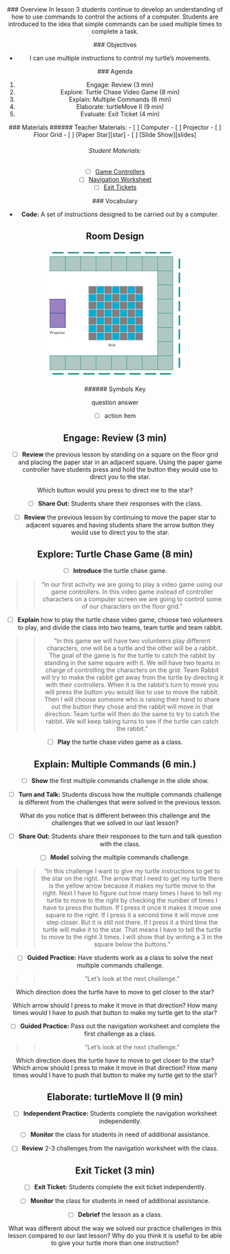 <header class='header' title='turtleMove Part II' subtitle='Lesson 03'/>


<notable>
<iconp src='/icons/activity.png'>### Overview</iconp>
In lesson 3 students continue to develop an understanding of how to use commands to control the actions of a computer. Students are introduced to the idea that simple commands can be used multiple times to complete a task.

<iconp src='/icons/objectives.png'>### Objectives</iconp>

- I can use multiple instructions to control my turtle’s movements.

<iconp src='/icons/agenda.png'>### Agenda</iconp>

1. Engage: Review (3 min)
1. Explore: Turtle Chase Video Game (8 min)
1. Explain: Multiple Commands (6 min)
1. Elaborate: turtleMove II (9 min)
1. Evaluate: Exit Ticket (4 min)

<note>
<iconp src='/icons/materials.png'>### Materials</iconp>
###### Teacher Materials:
- [ ] Computer
- [ ] Projector
- [ ] Floor Grid
- [ ] [Paper Star][star]
- [ ] [Slide Show][slides]


###### Student Materials:

- [ ] [Game Controllers][controller]
- [ ] [Navigation Worksheet][worksheet]
- [ ] [Exit Tickets][exit-ticket]

<iconp src='/icons/vocab.png'>### Vocabulary</iconp>

- **Code:** A set of instructions designed to be carried out by a computer.

</note>

<pagebreak/>

## Room Design

![room](/images/layout-grid.png)

<note borderLeft='2px solid green' mt='2em'>
###### Symbols Key

<iconp ml='1.65em' type='question'>question</iconp>
<iconp ml='1.65em' type='answer'>answer</iconp>
- [ ] action item
</note>

<pagebreak/>


## Engage: Review (3 min)
- [ ] **Review** the previous lesson by standing on a square on the floor grid and placing the paper star in an adjacent square. Using the paper game controller have students press and hold the button they would use to direct you to the star.

<iconp type='question'>Which button would you press to direct me to the star?</iconp>

- [ ] **Share Out:** Students share their responses with the class.

- [ ] **Review** the previous lesson by continuing to move the paper star to adjacent squares and having students share the arrow button they would use to direct you to the star.

## Explore: Turtle Chase  Game (8 min)
- [ ] **Introduce** the turtle chase game.
>> “In our first activity we are going to play a video game using our game controllers. In this video game instead of controller characters on a computer screen we are going to control some of our characters on the floor grid.”

- [ ] **Explain** how to play the turtle chase video game, choose two volunteers to play, and divide the class into two teams, team turtle and team rabbit.
>> “In this game we will have two volunteers play different characters, one will be a turtle and the other will be a rabbit. The goal of the game is for the turtle to catch the rabbit by standing in the same square with it. We will have two teams in charge of controlling the characters on the grid. Team Rabbit will try to make the rabbit get away from the turtle by directing it with their controllers. When it is the rabbit’s turn to move you will press the button you would like to use to move the rabbit. Then I will choose someone who is raising their hand to share out the button they chose and the rabbit will move in that direction. Team turtle will then do the same to try to catch the rabbit.  We will keep taking turns to see if the turtle can catch the rabbit.”

- [ ] **Play** the turtle chase video game as a class.

## Explain: Multiple Commands (6 min.)
- [ ] **Show** the first multiple commands challenge in the slide show.

- [ ] **Turn and Talk:** Students discuss how the multiple commands challenge is different from the challenges that were solved in the previous lesson.

<iconp type='question'>What do you notice that is different between this challenge and the challenges that we solved in our last lesson?</iconp>

- [ ] **Share Out:** Students share their responses to the turn and talk question with the class.

- [ ] **Model** solving the multiple commands challenge.
>> “In this challenge I want to give my turtle instructions to get to the star on the right. The arrow that I need to get my turtle there is the yellow arrow because it makes my turtle move to the right. Next I have to figure out how many times I have to tell my turtle to move to the right by checking the number of times I have to press the button. If I press it once it makes it move one square to the right. If I press it a second time it will move one step closer. But it is still not there. If I press it a third time the turtle will make it to the star. That means I have to tell the turtle to move to the right 3 times. I will show that by writing a 3 in the square below the buttons.”

- [ ] **Guided Practice:** Have students work as a class to solve the next multiple commands challenge.
>> “Let’s look at the next challenge.”

<iconp type='question'>Which direction does the turtle have to move to get closer to the star?</iconp>

<iconp type='question'>Which arrow should I press to make it move in that direction?</iconp>
<iconp type='question'>How many times would I have to push that button to make my turtle get to the star?</iconp>


- [ ] **Guided Practice:** Pass out the navigation worksheet and complete the first challenge as a class.
>> “Let’s look at the next challenge.”

<iconp type='question'>Which direction does the turtle have to move to get closer to the star?</iconp>
<iconp type='question'>Which arrow should I press to make it move in that direction?</iconp>
<iconp type='question'>How many times would I have to push that button to make my turtle get to the star?</iconp>

## Elaborate: turtleMove II (9 min)
- [ ] **Independent Practice:** Students complete the navigation worksheet independently.

- [ ] **Monitor** the class for students in need of additional assistance.

- [ ] **Review** 2-3 challenges from the navigation worksheet with the class.

## Exit Ticket (3 min)
- [ ] **Exit Ticket:** Students complete the exit ticket independently.

- [ ] **Monitor** the class for students in need of additional assistance.

- [ ] **Debrief** the lesson as a class.

<iconp type='question'>What was different about the way we solved our practice challenges in this lesson compared to our last lesson?</iconp>
<iconp type='question'>Why do you think it is useful to be able to give your turtle more than one instruction?</iconp>

</notable>

[star]: https://drive.google.com/open?id=0B48_2vIyABioYThreXZIU3d5ckU
[slides]: https://drive.google.com/open?id=1sEgDN-IjoNcAdUqGP7Vlm5bqLMkpUa1Agt_x6rCLoTU
[controller]: https://drive.google.com/open?id=0B48_2vIyABioZ0Mzd3J5aURHMTg
[worksheet]: https://drive.google.com/open?id=0B48_2vIyABioVXY5UVFGYkJWNjA
[exit-ticket]: https://drive.google.com/open?id=0B48_2vIyABioaFVIRkxLeEstZEk
